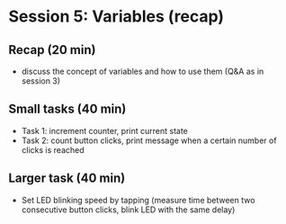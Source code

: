 # Session 5: Variables (recap)

## Recap (20 min)

- discuss the concept of variables and how to use them (Q&A as in session 3)

## Small tasks (40 min)

- Task 1: increment counter, print current state
- Task 2: count button clicks, print message when a certain number of clicks is reached

## Larger task (40 min)

- Set LED blinking speed by tapping (measure time between two consecutive button clicks, blink LED with the same delay)